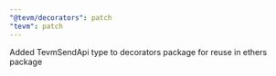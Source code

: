 ```yaml
---
"@tevm/decorators": patch
"tevm": patch
---
```


Added TevmSendApi type to decorators package for reuse in ethers package
